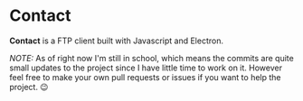 # Contact

**Contact** is a FTP client built with Javascript and Electron.

*NOTE:* As of right now I'm still in school, which means the commits are quite small updates to the project since I have little time to work on it. However feel free to make your own pull requests or issues if you want to help the project. 😉
